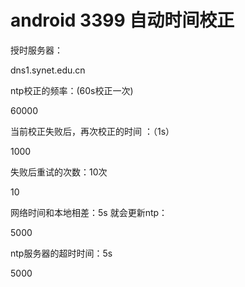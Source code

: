 # android 3399 自动时间校正

授时服务器：

<string translatable="false" name="config_ntpServer">dns1.synet.edu.cn</string>

ntp校正的频率：(60s校正一次)

<integer name="config_ntpPollingInterval">60000</integer>

当前校正失败后，再次校正的时间 ：（1s）

<integer name="config_ntpPollingIntervalShorter">1000</integer>

失败后重试的次数：10次

 <integer name="config_ntpRetry">10</integer>

网络时间和本地相差：5s 就会更新ntp：

<integer name="config_ntpThreshold">5000</integer>

ntp服务器的超时时间：5s

<integer name="config_ntpTimeout">5000</integer>

